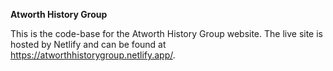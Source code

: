 **Atworth History Group**

This is the code-base for the Atworth History Group website. The live site is hosted by Netlify and can be found at https://atworthhistorygroup.netlify.app/.
